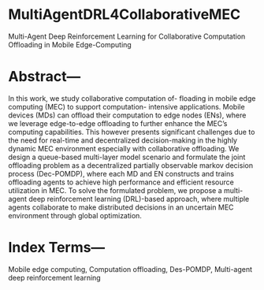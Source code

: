 # MultiAgentDRL4CollaborativeMEC
Multi-Agent Deep Reinforcement Learning for Collaborative Computation Offloading in Mobile Edge-Computing

# Abstract—
In this work, we study collaborative computation of- floading in mobile edge computing (MEC) to support computation- intensive applications. Mobile devices (MDs) can offload their computation to edge nodes (ENs), where we leverage edge-to-edge offloading to further enhance the MEC’s computing capabilities. This however presents significant challenges due to the need for real-time and decentralized decision-making in the highly dynamic MEC environment especially with collaborative offloading. We design a queue-based multi-layer model scenario and formulate the joint offloading problem as a decentralized partially observable markov decision process (Dec-POMDP), where each MD and EN constructs and trains offloading agents to achieve high performance and efficient resource utilization in MEC. To solve the formulated problem, we propose a multi-agent deep reinforcement learning (DRL)-based approach, where multiple agents collaborate to make distributed decisions in an uncertain MEC environment through global optimization.

# Index Terms—
Mobile edge computing, Computation offloading, Des-POMDP, Multi-agent deep reinforcement learning
